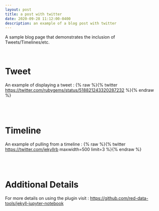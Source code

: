 ```yaml
---
layout: post
title: a post with twitter
date: 2020-09-28 11:12:00-0400
description: an example of a blog post with twitter
---
```

A sample blog page that demonstrates the inclusion of Tweets/Timelines/etc.

<br />

# Tweet
An example of displaying a tweet : 
{% raw %}{% twitter https://twitter.com/rubygems/status/518821243320287232 %}{% endraw %}
<br />
<br />
<br />
<br />
# Timeline
An example of pulling from a timeline : 
{% raw %}{% twitter https://twitter.com/jekyllrb maxwidth=500 limit=3 %}{% endraw %}
<br />
<br />
<br />
<br />
# Additional Details
For more details on using the plugin visit : https://github.com/red-data-tools/jekyll-jupyter-notebook
